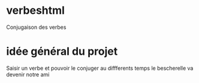 # verbeshtml
Conjugaison des verbes 

# idée général du projet
Saisir un verbe et pouvoir le conjuger au diffferents temps
le bescherelle va devenir notre ami
